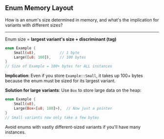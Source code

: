 ## Enum Memory Layout

How is an enum's size determined in memory, and what's the implication for variants with different sizes?

---

Enum size = **largest variant's size + discriminant (tag)**

```rust
enum Example {
    Small(u8),           // 1 byte
    Large([u8; 100]),    // 100 bytes
}
// Size of Example = 100+ bytes for ALL instances
```

**Implication**: Even if you store `Example::Small`, it takes up 100+ bytes because the enum must be sized for its largest variant.

**Solution for large variants**: Use `Box` to store large data on the heap:
```rust
enum Example {
    Small(u8),
    Large(Box<[u8; 100]>),  // Now just a pointer
}
// Small variants now only take a few bytes
```

Avoid enums with vastly different-sized variants if you'll have many instances.

